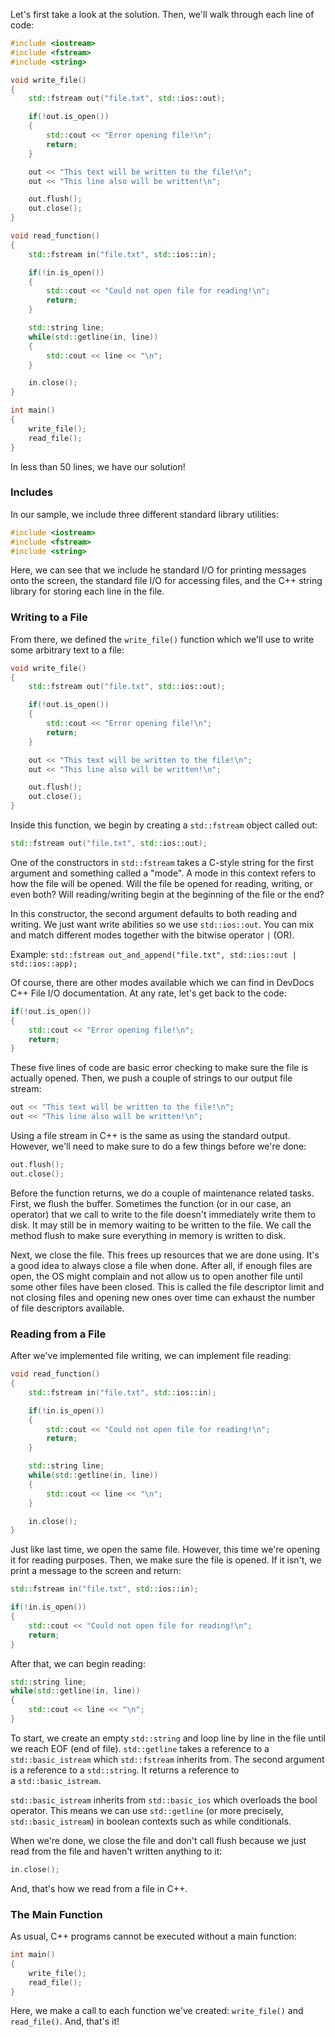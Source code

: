 Let's first take a look at the solution. Then, we'll walk through each line of
code:

```c++
#include <iostream>
#include <fstream>
#include <string>

void write_file()
{
    std::fstream out("file.txt", std::ios::out);

    if(!out.is_open())
    {
        std::cout << "Error opening file!\n";
        return;
    }

    out << "This text will be written to the file!\n";
    out << "This line also will be written!\n";

    out.flush();
    out.close();
}

void read_function()
{
    std::fstream in("file.txt", std::ios::in);

    if(!in.is_open())
    {
        std::cout << "Could not open file for reading!\n";
        return;
    }

    std::string line;
    while(std::getline(in, line))
    {
        std::cout << line << "\n";
    }

    in.close();
}

int main()
{
    write_file();
    read_file();
}
```

In less than 50 lines, we have our solution!

### Includes

In our sample, we include three different standard library utilities:

```c++
#include <iostream>
#include <fstream>
#include <string>
```

Here, we can see that we include he standard I/O for printing messages onto the
screen, the standard file I/O for accessing files, and the C++ string library
for storing each line in the file.

### Writing to a File

From there, we defined the `write_file()` function which we'll use to write some
arbitrary text to a file:

```c++
void write_file()
{
    std::fstream out("file.txt", std::ios::out);

    if(!out.is_open())
    {
        std::cout << "Error opening file!\n";
        return;
    }

    out << "This text will be written to the file!\n";
    out << "This line also will be written!\n";

    out.flush();
    out.close();
}
```

Inside this function, we begin by creating a `std::fstream` object called out:

```c++
std::fstream out("file.txt", std::ios::out);
```

One of the constructors in `std::fstream` takes a C-style string for the first
argument and something called a "mode". A mode in this context refers to how the
file will be opened. Will the file be opened for reading, writing, or even both?
Will reading/writing begin at the beginning of the file or the end?

In this constructor, the second argument defaults to both reading and writing.
We just want write abilities so we use `std::ios::out`. You can mix and match
different modes together with the bitwise operator `|` (OR).

Example: `std::fstream out_and_append("file.txt", std::ios::out | std::ios::app);`

Of course, there are other modes available which we can find in DevDocs C++ File
I/O documentation. At any rate, let's get back to the code:

```c++
if(!out.is_open())
{
    std::cout << "Error opening file!\n";
    return;
}
```

These five lines of code are basic error checking to make sure the file is
actually opened. Then, we push a couple of strings to our output file stream:

```c++
out << "This text will be written to the file!\n";
out << "This line also will be written!\n";
```

Using a file stream in C++ is the same as using the standard output. However,
we'll need to make sure to do a few things before we're done:

```c++
out.flush();
out.close();
```

Before the function returns, we do a couple of maintenance related tasks. First,
we flush the buffer. Sometimes the function (or in our case, an operator) that
we call to write to the file doesn't immediately write them to disk. It may
still be in memory waiting to be written to the file. We call the method flush
to make sure everything in memory is written to disk.

Next, we close the file. This frees up resources that we are done using. It's a
good idea to always close a file when done. After all, if enough files are open,
the OS might complain and not allow us to open another file until some other
files have been closed. This is called the file descriptor limit and not closing
files and opening new ones over time can exhaust the number of file descriptors
available.

### Reading from a File

After we've implemented file writing, we can implement file reading:

```c++
void read_function()
{
    std::fstream in("file.txt", std::ios::in);

    if(!in.is_open())
    {
        std::cout << "Could not open file for reading!\n";
        return;
    }

    std::string line;
    while(std::getline(in, line))
    {
        std::cout << line << "\n";
    }

    in.close();
}
```

Just like last time, we open the same file. However, this time we're opening it
for reading purposes. Then, we make sure the file is opened. If it isn't, we
print a message to the screen and return:

```c++
std::fstream in("file.txt", std::ios::in);

if(!in.is_open())
{
    std::cout << "Could not open file for reading!\n";
    return;
}
```

After that, we can begin reading:

```c++
std::string line;
while(std::getline(in, line))
{
    std::cout << line << "\n";
}
```

To start, we create an empty `std::string` and loop line by line in the file until
we reach EOF (end of file). `std::getline` takes a reference to a 
`std::basic_istream` which `std::fstream` inherits from. The second argument is a
reference to a `std::string`. It returns a reference to a `std::basic_istream`.

`std::basic_istream` inherits from `std::basic_ios` which overloads the bool 
operator. This means we can use `std::getline` (or more precisely,
`std::basic_istream`) in boolean contexts such as while conditionals.

When we're done, we close the file and don't call flush because we just read
from the file and haven't written anything to it:

```c++
in.close();
```

And, that's how we read from a file in C++.

### The Main Function

As usual, C++ programs cannot be executed without a main function:

```c++
int main()
{
    write_file();
    read_file();
}
```

Here, we make a call to each function we've created: `write_file()` and
`read_file()`. And, that's it!
